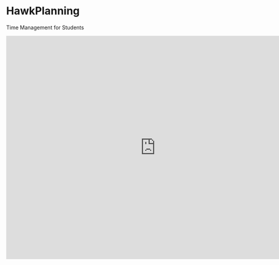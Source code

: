 # HawkPlanning
Time Management for Students
<!DOCTYPE html>
<html>
<iframe src="https://calendar.google.com/calendar/embed?height=600&amp;wkst=1&amp;bgcolor=%23FFFFFF&amp;ctz=America%2FChicago" style="border-width:0" width="800" height="600" frameborder="0" scrolling="no"></iframe>
</html>
